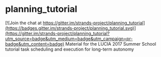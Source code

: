 # planning_tutorial

[![Join the chat at https://gitter.im/strands-project/planning_tutorial](https://badges.gitter.im/strands-project/planning_tutorial.svg)](https://gitter.im/strands-project/planning_tutorial?utm_source=badge&utm_medium=badge&utm_campaign=pr-badge&utm_content=badge)
Material for the LUCIA 2017 Summer School tutorial task scheduling and execution for long-term autonomy
